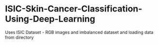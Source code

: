 # ISIC-Skin-Cancer-Classification-Using-Deep-Learning
Uses ISIC Dataset - RGB images and imbalanced dataset and loading data from directory
